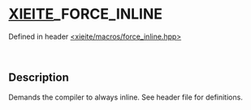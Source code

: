 # [XIEITE](../../macros.md)\_FORCE\_INLINE
Defined in header [<xieite/macros/force_inline.hpp>](../../../include/xieite/macros/force_inline.hpp)

&nbsp;

## Description
Demands the compiler to always inline. See header file for definitions.
